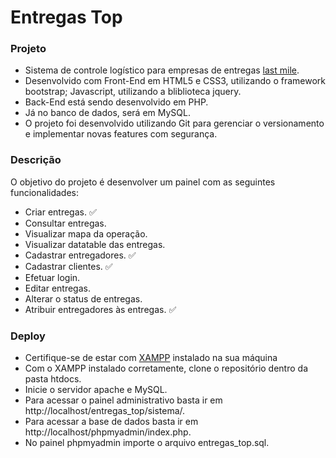 # Entregas Top

### Projeto

- Sistema de controle logístico para empresas de entregas <a href='https://en.wikipedia.org/wiki/Last_mile_(transportation)'>last mile</a>.
- Desenvolvido com Front-End em HTML5 e CSS3, utilizando o framework bootstrap; Javascript, utilizando a bliblioteca jquery.
- Back-End está sendo desenvolvido em PHP.
- Já no banco de dados, será em MySQL.
- O projeto foi desenvolvido utilizando Git para gerenciar o versionamento e implementar novas features com segurança.

### Descrição

O objetivo do projeto é desenvolver um painel com as seguintes funcionalidades:

- Criar entregas. :white_check_mark:
- Consultar entregas.
- Visualizar mapa da operação.
- Visualizar datatable das entregas.
- Cadastrar entregadores. :white_check_mark:
- Cadastrar clientes. :white_check_mark:
- Efetuar login.
- Editar entregas.
- Alterar o status de entregas.
- Atribuir entregadores às entregas. :white_check_mark:


### Deploy 

- Certifique-se de estar com <a href='https://www.apachefriends.org/pt_br/index.html'>XAMPP</a> instalado na sua máquina
- Com o XAMPP instalado corretamente, clone o repositório dentro da pasta htdocs.
- Inicie o servidor apache e MySQL.
- Para acessar o painel administrativo basta ir em http://localhost/entregas_top/sistema/.
- Para acessar a base de dados basta ir em http://localhost/phpmyadmin/index.php.
- No painel phpmyadmin importe o arquivo entregas_top.sql.
